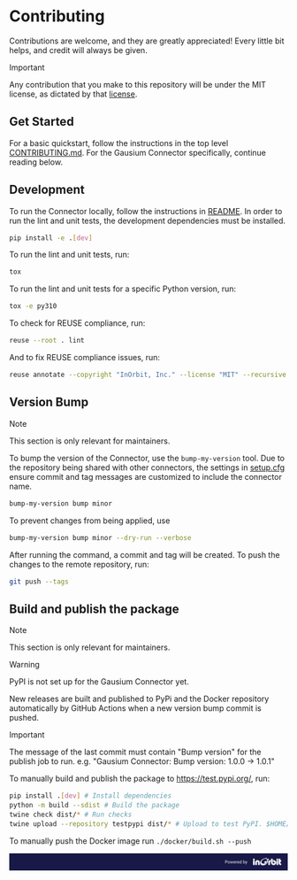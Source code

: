 <!--
SPDX-FileCopyrightText: 2025 InOrbit, Inc.

SPDX-License-Identifier: MIT
-->

# Contributing

Contributions are welcome, and they are greatly appreciated! Every little bit
helps, and credit will always be given.

> [!IMPORTANT]
> Any contribution that you make to this repository will be under the MIT license, as dictated by that [license](https://opensource.org/licenses/MIT).

## Get Started

For a basic quickstart, follow the instructions in the top level [CONTRIBUTING.md](../CONTRIBUTING.md). For the Gausium Connector specifically, continue reading below.

## Development

To run the Connector locally, follow the instructions in [README](README.md). In order to run the lint and unit tests, the development dependencies must be installed.

```bash
pip install -e .[dev]
```

To run the lint and unit tests, run:

```bash
tox
```

To run the lint and unit tests for a specific Python version, run:

```bash
tox -e py310
```

To check for REUSE compliance, run:

```bash
reuse --root . lint
```

And to fix REUSE compliance issues, run:

```bash
reuse annotate --copyright "InOrbit, Inc." --license "MIT" --recursive . --skip-unrecognised
```

## Version Bump

> [!NOTE]
> This section is only relevant for maintainers.

To bump the version of the Connector, use the `bump-my-version` tool. Due to the repository being shared with other connectors, the settings in [setup.cfg](setup.cfg) ensure commit and tag messages are customized to include the connector name.

```bash
bump-my-version bump minor
```

To prevent changes from being applied, use

```bash
bump-my-version bump minor --dry-run --verbose
```

After running the command, a commit and tag will be created. To push the changes to the remote repository, run:
```bash
git push --tags
```

## Build and publish the package

> [!NOTE]
> This section is only relevant for maintainers.

> [!WARNING]
> PyPI is not set up for the Gausium Connector yet.

New releases are built and published to PyPi and the Docker repository automatically by GitHub Actions when a new version bump commit is pushed.

> [!IMPORTANT]
> The message of the last commit must contain "Bump version" for the publish job to run. e.g. "Gausium Connector: Bump version: 1.0.0 -> 1.0.1"

To manually build and publish the package to https://test.pypi.org/, run:

```bash
pip install .[dev] # Install dependencies
python -m build --sdist # Build the package
twine check dist/* # Run checks
twine upload --repository testpypi dist/* # Upload to test PyPI. $HOME/.pypirc should exist and contain the api tokens. See https://pypi.org/help/#apitoken
```

To manually push the Docker image run `./docker/build.sh --push`

![Powered by InOrbit](../assets/inorbit_github_footer.png)
